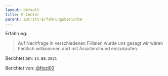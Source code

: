 ```yaml
---
layout: default
title: E-Center
parent: Zutritt-Erfahrungsberichte
---
```


Erfahrung: 

> Auf Nachfrage in verschiedenen Fillialen wurde uns gesagt wir wären herzlich willkommen dort mit Assistenzhund einzukaufen. 


Berichtet am: `14.08.2021`

Berichtet von: [@flozi00](https://github.com/flozi00)

